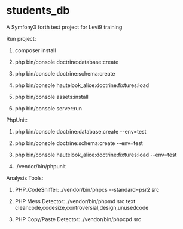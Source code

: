 students_db
===========

A Symfony3 forth test project for Levi9 training

Run project:

1. composer install

2. php bin/console doctrine:database:create

3. php bin/console doctrine:schema:create

4. php bin/console hautelook_alice:doctrine:fixtures:load

5. php bin/console assets:install

6. php bin/console server:run

PhpUnit:

1. php bin/console doctrine:database:create --env=test

2. php bin/console doctrine:schema:create --env=test

3. php bin/console hautelook_alice:doctrine:fixtures:load --env=test

4. ./vendor/bin/phpunit

Analysis Tools:

1. PHP_CodeSniffer: ./vendor/bin/phpcs --standard=psr2 src

2. PHP Mess Detector: ./vendor/bin/phpmd src text cleancode,codesize,controversial,design,unusedcode

3. PHP Copy/Paste Detector: ./vendor/bin/phpcpd src
